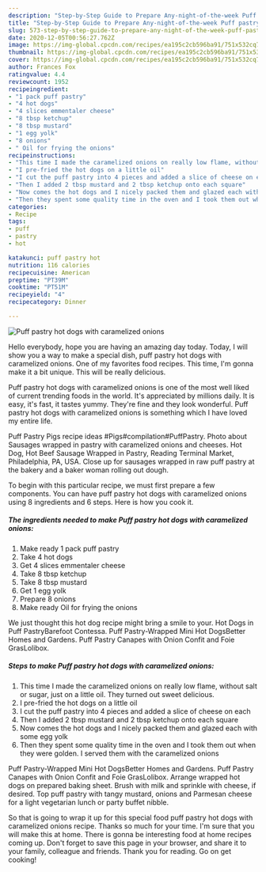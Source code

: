 ```yaml
---
description: "Step-by-Step Guide to Prepare Any-night-of-the-week Puff pastry hot dogs with caramelized onions"
title: "Step-by-Step Guide to Prepare Any-night-of-the-week Puff pastry hot dogs with caramelized onions"
slug: 573-step-by-step-guide-to-prepare-any-night-of-the-week-puff-pastry-hot-dogs-with-caramelized-onions
date: 2020-12-05T00:56:27.762Z
image: https://img-global.cpcdn.com/recipes/ea195c2cb596ba91/751x532cq70/puff-pastry-hot-dogs-with-caramelized-onions-recipe-main-photo.jpg
thumbnail: https://img-global.cpcdn.com/recipes/ea195c2cb596ba91/751x532cq70/puff-pastry-hot-dogs-with-caramelized-onions-recipe-main-photo.jpg
cover: https://img-global.cpcdn.com/recipes/ea195c2cb596ba91/751x532cq70/puff-pastry-hot-dogs-with-caramelized-onions-recipe-main-photo.jpg
author: Frances Fox
ratingvalue: 4.4
reviewcount: 1952
recipeingredient:
- "1 pack puff pastry"
- "4 hot dogs"
- "4 slices emmentaler cheese"
- "8 tbsp ketchup"
- "8 tbsp mustard"
- "1 egg yolk"
- "8 onions"
- " Oil for frying the onions"
recipeinstructions:
- "This time I made the caramelized onions on really low flame, without salt or sugar, just on a little oil. They turned out sweet delicious."
- "I pre-fried the hot dogs on a little oil"
- "I cut the puff pastry into 4 pieces and added a slice of cheese on each"
- "Then I added 2 tbsp mustard and 2 tbsp ketchup onto each square"
- "Now comes the hot dogs and I nicely packed them and glazed each with some egg yolk"
- "Then they spent some quality time in the oven and I took them out when they were golden. I served them with the caramelized onions"
categories:
- Recipe
tags:
- puff
- pastry
- hot

katakunci: puff pastry hot 
nutrition: 116 calories
recipecuisine: American
preptime: "PT39M"
cooktime: "PT51M"
recipeyield: "4"
recipecategory: Dinner

---
```



![Puff pastry hot dogs with caramelized onions](https://img-global.cpcdn.com/recipes/ea195c2cb596ba91/751x532cq70/puff-pastry-hot-dogs-with-caramelized-onions-recipe-main-photo.jpg)

Hello everybody, hope you are having an amazing day today. Today, I will show you a way to make a special dish, puff pastry hot dogs with caramelized onions. One of my favorites food recipes. This time, I'm gonna make it a bit unique. This will be really delicious.

Puff pastry hot dogs with caramelized onions is one of the most well liked of current trending foods in the world. It's appreciated by millions daily. It is easy, it's fast, it tastes yummy. They're fine and they look wonderful. Puff pastry hot dogs with caramelized onions is something which I have loved my entire life.

Puff Pastry Pigs recipe ideas #Pigs#compilation#PuffPastry. Photo about Sausages wrapped in pastry with caramelized onions and cheeses. Hot Dog, Hot Beef Sausage Wrapped in Pastry, Reading Terminal Market, Philadelphia, PA, USA. Close up for sausages wrapped in raw puff pastry at the bakery and a baker woman rolling out dough.


To begin with this particular recipe, we must first prepare a few components. You can have puff pastry hot dogs with caramelized onions using 8 ingredients and 6 steps. Here is how you cook it.

<!--inarticleads1-->

##### The ingredients needed to make Puff pastry hot dogs with caramelized onions:

1. Make ready 1 pack puff pastry
1. Take 4 hot dogs
1. Get 4 slices emmentaler cheese
1. Take 8 tbsp ketchup
1. Take 8 tbsp mustard
1. Get 1 egg yolk
1. Prepare 8 onions
1. Make ready  Oil for frying the onions


We just thought this hot dog recipe might bring a smile to your. Hot Dogs in Puff PastryBarefoot Contessa. Puff Pastry-Wrapped Mini Hot DogsBetter Homes and Gardens. Puff Pastry Canapes with Onion Confit and Foie GrasLolibox. 

<!--inarticleads2-->

##### Steps to make Puff pastry hot dogs with caramelized onions:

1. This time I made the caramelized onions on really low flame, without salt or sugar, just on a little oil. They turned out sweet delicious.
1. I pre-fried the hot dogs on a little oil
1. I cut the puff pastry into 4 pieces and added a slice of cheese on each
1. Then I added 2 tbsp mustard and 2 tbsp ketchup onto each square
1. Now comes the hot dogs and I nicely packed them and glazed each with some egg yolk
1. Then they spent some quality time in the oven and I took them out when they were golden. I served them with the caramelized onions


Puff Pastry-Wrapped Mini Hot DogsBetter Homes and Gardens. Puff Pastry Canapes with Onion Confit and Foie GrasLolibox. Arrange wrapped hot dogs on prepared baking sheet. Brush with milk and sprinkle with cheese, if desired. Top puff pastry with tangy mustard, onions and Parmesan cheese for a light vegetarian lunch or party buffet nibble. 

So that is going to wrap it up for this special food puff pastry hot dogs with caramelized onions recipe. Thanks so much for your time. I'm sure that you will make this at home. There is gonna be interesting food at home recipes coming up. Don't forget to save this page in your browser, and share it to your family, colleague and friends. Thank you for reading. Go on get cooking!

